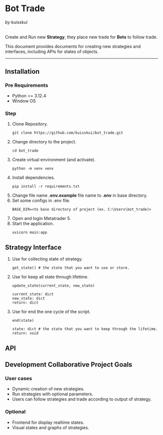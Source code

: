 # Bot Trade
###### by kuisskui

Create and Run new **Strategy**, they place new trade for **Bots** to follow trade.

This document provides documents for creating new strategies and interfaces, including APIs for states of objects.

---

## Installation

### Pre Requirements
- Python >= 3.12.4
- Window OS

### Step
1. Clone Repository.
    ```
    git clone https://github.com/kuisskui/bot_trade.git
    ```
2. Change directory to the project.
    ```
    cd bot_trade
    ```
3. Create virtual environment (and activate).
    ```
    python -m venv venv
    ```
4. Install dependencies.
    ```
    pip install -r requirements.txt
    ```
5. Change file name **.env.example** file name to **.env** in base directory.
6. Set some configs in .env file.
    ```
    BASE_DIR=<to base directory of project (ex. C:\Users\bot_trade)>
    ```
7. Open and login Metatrader 5.
8. Start the application.
    ```
    uvicorn main:app
    ```

## Strategy Interface
1. Use for collecting state of strategy.
    ```
    get_state() # the state that you want to use or store.
    ```
2. Use for keep all state through lifetime.
    ```
    update_state(current_state, new_state)
   
    current_state: dict
    new_state: dict
    return: dict
    ```

3. Use for end the one cycle of the script.
    ```
    end(state)
   
    state: dict # the state that you want to keep through the lifetime.
    return: void
    ```

## API

## Development Collaborative Project Goals
### User cases
- Dynamic creation of new strategies.
- Run strategies with optional parameters.
- Users can follow strategies and trade according to output of strategy.

### Optional 
- Frontend for display realtime states.
- Visual states and graphs of strategies.